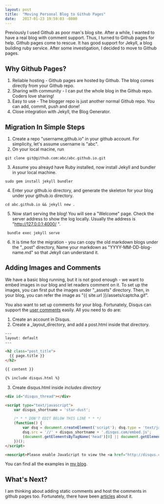 ```yaml
---
layout: post
title:  "Moving Personal Blog to Github Pages"
date:   2017-01-23 19:59:03 -0800
---
```

Previously I used Github as poor man's blog site. After a while, I wanted to have a real blog with comment support. Thus, I turned to Github pages for help.
Github pages come to rescue. It has good support for Jekyll, a blog building ruby service.
After some investigation, I decided to move to Github pages.

## Why Github Pages?
1. Reliable hosting - Github pages are hosted by Github. The blog comes directly from your Github repo.
2. Sharing with community - I can put the whole blog in the Github repo. Coders love sharing!
3. Easy to use - The blogger repo is just another normal Github repo. You can add, commit, push and done!
4. Close integration with Jekyll, the Blog Generator.

## Migration In Simple Steps
1. Create a repo "username,github.io" in your github account. For simplicity, let's assume username is "abc".
2. On your local macine, run 

```shell
git clone git@github.com:abc/abc.github.io.git
```

3. Assume you alreayd have Ruby installed, now install Jekyll and bundler in your local machine.

```shell
sudo gem install jekyll bundler
```

4. Enter your github.io directory, and generate the skeleton for your blog under your github.io directory.

```shell
cd abc.github.io && jekyll new .
```

5. Now start serving the blog! You will see a "Welcome" page. Check the server address to show the log locally. Usually the address is "http://127.0.0.1:4000/
".

```shell
 bundle exec jekyll serve
```

6. It is time for the migration - you can copy the old markdown blogs under the "_post" directory, Name your markdown as "YYYY-MM-DD-blog-name.md" so that Jekyll can understand it.

## Adding Images and Comments
We have a basic blog running, but it is not good enough - we want to embed images in our blog and let readers comment on it. To set up the images, you can first put the images under "_assets" directory. Then, in your blog, you can refer the image as "{{ site.url }}/assets/captcha.gif".

You also want to set up comments for your blog. Fortunately, Disqus can support the [user comments](http://stackoverflow.com/a/22201969) easily. All you need to do are:
1. Create an account in Disqus.
2. Create a _layout_directory, and add a post.html inside that directory.

```html
---
layout: default
---

<h2 class="post_title">
  {{ page.title }}
</h2>

{{ content }}

{% include disqus.html %}
```

3. Create disqus.html inside _includes directory_

```html
<div id="disqus_thread"></div>

<script type="text/javascript">
    var disqus_shortname = 'star-dust';

    /* * * DON'T EDIT BELOW THIS LINE * * */
    (function() {
        var dsq = document.createElement('script'); dsq.type = 'text/javascript'; dsq.async = true;
        dsq.src = '//' + disqus_shortname + '.disqus.com/embed.js';
        (document.getElementsByTagName('head')[0] || document.getElementsByTagName('body')[0]).appendChild(dsq);
    })();
</script>

<noscript>Please enable JavaScript to view the <a href="http://disqus.com/?ref_noscript">comments powered by Disqus.</a></noscript>2
```

You can find all the examples in [my blog](https://wang-ye.github.io/).

## What's Next?
I am thinking about adding static comments and host the comments in github pages too. Fortunately, there have been [articles](https://github.com/mpalmer/jekyll-static-comments) about it.
